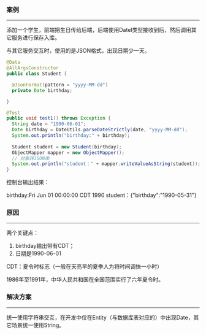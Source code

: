 ### 案例

---

添加一个学生，前端把生日传给后端，后端使用Datel类型接收到后，然后调用其它服务进行保存入库。

与其它服务交互时，使用的是JSON格式，出现日期少一天。

```java
@Data
@AllArgsConstructor
public class Student {

  @JsonFormat(pattern = "yyyy-MM-dd")
  private Date birthday;

}
```

```java
@Test
public void test1() throws Exception {
  String date = "1990-06-01";
  Date birthday = DateUtils.parseDateStrictly(date, "yyyy-MM-dd");
  System.out.println("birthday:" + birthday);
  
  Student student = new Student(birthday);
  ObjectMapper mapper = new ObjectMapper();
  // 对象转JSON串
  System.out.println("student：" + mapper.writeValueAsString(student));
}
```

控制台输出结果：

birthday:Fri Jun 01 00:00:00 CDT 1990
student：{"birthday":"1990-05-31"}



### 原因

---

两个关键点：

1. birthday输出带有CDT；
2. 日期是1990-06-01

CDT：夏令时标志（一般在天亮早的夏季人为将时间调快一小时）

1986年至1991年，中华人民共和国在全国范围实行了六年夏令时。



### 解决方案

---

统一使用字符串交互，在开发中仅在Entity（与数据库表对应的）中出现Date，其它场景统一使用String。

